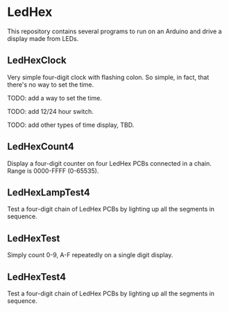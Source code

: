 # LedHex #

This repository contains several programs to run on an Arduino
and drive a display made from LEDs.

## LedHexClock ##

Very simple four-digit clock with flashing colon.
So simple, in fact,
that there's no way to set the time.

TODO: add a way to set the time.

TODO: add 12/24 hour switch.

TODO: add other types of time display, TBD.

## LedHexCount4 ##

Display a four-digit counter on four LedHex PCBs connected in a chain.
Range is 0000-FFFF (0-65535).

## LedHexLampTest4 ##

Test a four-digit chain of LedHex PCBs by lighting up all the segments
in sequence.

## LedHexTest ##

Simply count 0-9, A-F repeatedly on a single digit display.

## LedHexTest4 ##

Test a four-digit chain of LedHex PCBs by lighting up all the segments
in sequence.
